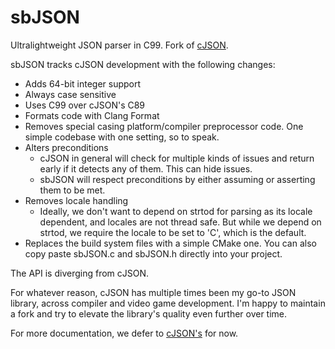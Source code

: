 # sbJSON

Ultralightweight JSON parser in C99. Fork of [cJSON](https://github.com/DaveGamble/cJSON).

sbJSON tracks cJSON development with the following changes:

- Adds 64-bit integer support
- Always case sensitive
- Uses C99 over cJSON's C89
- Formats code with Clang Format
- Removes special casing platform/compiler preprocessor code. One simple codebase with one setting, so to speak.
- Alters preconditions
	- cJSON in general will check for multiple kinds of issues and return early if it detects any of them. This can hide issues.
	- sbJSON will respect preconditions by either assuming or asserting them to be met.
- Removes locale handling
    - Ideally, we don't want to depend on strtod for parsing as its locale dependent, and locales are not thread safe. But while we depend on strtod, we require the locale to be set to 'C', which is the default.
- Replaces the build system files with a simple CMake one. You can also copy paste sbJSON.c and sbJSON.h directly into your project.

The API is diverging from cJSON.

For whatever reason, cJSON has multiple times been my go-to JSON library, across compiler and video game development. I'm happy to maintain a fork and try to elevate the library's quality even further over time.

For more documentation, we defer to [cJSON's](https://github.com/DaveGamble/cJSON) for now.
